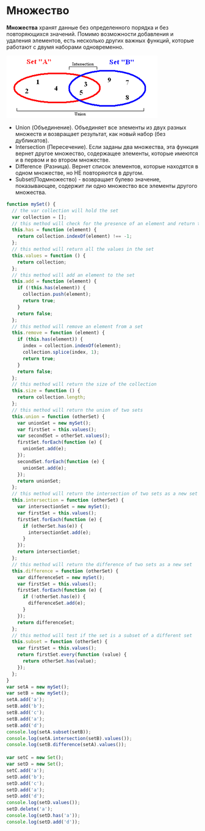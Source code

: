 # Множество

**Множества** хранят данные без определенного порядка и без повторяющихся значений. Помимо возможности добавления и удаления элементов, есть несколько других важных функций, которые работают с двумя наборами одновременно.

![Множества](set.png)

- Union (Объединение). Объединяет все элементы из двух разных множеств и возвращает результат, как новый набор (без дубликатов).
- Intersection (Пересечение). Если заданы два множества, эта функция вернет другое множество, содержащее элементы, которые имеются и в первом и во втором множестве.
- Difference  (Разница). Вернет список элементов, которые находятся в одном множестве, но НЕ повторяются в другом.
- Subset(Подмножество) - возвращает булево значение, показывающее, содержит ли одно множество все элементы другого множества.

```js
function mySet() {
  // the var collection will hold the set
  var collection = [];
  // this method will check for the presence of an element and return true or false
  this.has = function (element) {
    return collection.indexOf(element) !== -1;
  };
  // this method will return all the values in the set
  this.values = function () {
    return collection;
  };
  // this method will add an element to the set
  this.add = function (element) {
    if (!this.has(element)) {
      collection.push(element);
      return true;
    }
    return false;
  };
  // this method will remove an element from a set
  this.remove = function (element) {
    if (this.has(element)) {
      index = collection.indexOf(element);
      collection.splice(index, 1);
      return true;
    }
    return false;
  };
  // this method will return the size of the collection
  this.size = function () {
    return collection.length;
  };
  // this method will return the union of two sets
  this.union = function (otherSet) {
    var unionSet = new mySet();
    var firstSet = this.values();
    var secondSet = otherSet.values();
    firstSet.forEach(function (e) {
      unionSet.add(e);
    });
    secondSet.forEach(function (e) {
      unionSet.add(e);
    });
    return unionSet;
  };
  // this method will return the intersection of two sets as a new set
  this.intersection = function (otherSet) {
    var intersectionSet = new mySet();
    var firstSet = this.values();
    firstSet.forEach(function (e) {
      if (otherSet.has(e)) {
        intersectionSet.add(e);
      }
    });
    return intersectionSet;
  };
  // this method will return the difference of two sets as a new set
  this.difference = function (otherSet) {
    var differenceSet = new mySet();
    var firstSet = this.values();
    firstSet.forEach(function (e) {
      if (!otherSet.has(e)) {
        differenceSet.add(e);
      }
    });
    return differenceSet;
  };
  // this method will test if the set is a subset of a different set
  this.subset = function (otherSet) {
    var firstSet = this.values();
    return firstSet.every(function (value) {
      return otherSet.has(value);
    });
  };
}
var setA = new mySet();
var setB = new mySet();
setA.add('a');
setB.add('b');
setB.add('c');
setB.add('a');
setB.add('d');
console.log(setA.subset(setB));
console.log(setA.intersection(setB).values());
console.log(setB.difference(setA).values());

var setC = new Set();
var setD = new Set();
setC.add('a');
setD.add('b');
setD.add('c');
setD.add('a');
setD.add('d');
console.log(setD.values());
setD.delete('a');
console.log(setD.has('a'));
console.log(setD.add('d'));
```
